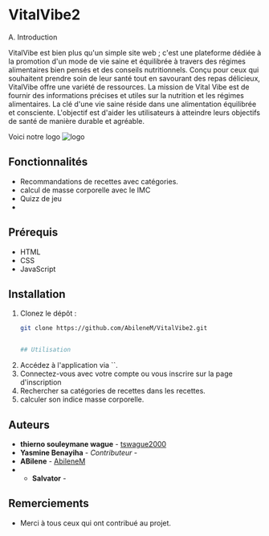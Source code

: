 # VitalVibe2
A.	Introduction

VitalVibe est bien plus qu'un simple site web ; c'est une plateforme dédiée à la promotion d'un mode de vie saine et équilibrée à travers des régimes alimentaires bien pensés et des conseils nutritionnels. Conçu pour ceux qui souhaitent prendre soin de leur santé tout en savourant des repas délicieux, VitalVibe offre une variété de ressources.
La mission de Vital Vibe est de fournir des informations précises et utiles sur la nutrition et les régimes alimentaires. La clé d'une vie saine réside dans une alimentation équilibrée et consciente. L'objectif est d'aider les utilisateurs à atteindre leurs objectifs de santé de manière durable et agréable.

Voici notre logo
![logo](https://github.com/user-attachments/assets/dea56c2d-7bb1-440c-8d4f-957085b01f51)

## Fonctionnalités

- Recommandations de recettes avec catégories.
- calcul de masse corporelle avec le IMC
- Quizz de jeu
- 

  ## Prérequis

- HTML
- CSS
- JavaScript

## Installation

1. Clonez le dépôt :
   ```bash
   git clone https://github.com/AbileneM/VitalVibe2.git


   ## Utilisation

1. Accédez à l'application via ``.
2. Connectez-vous avec votre compte ou vous inscrire sur la page d'inscription
3. Rechercher sa catégories de recettes dans les recettes.
4. calculer son indice masse corporelle.


## Auteurs

- **thierno souleymane wague**  - [tswague2000]()
- **Yasmine Benayiha** - *Contributeur* - []()
- **ABilene**  - [AbileneM]()
- - **Salvator**  - []()
## Remerciements

- Merci à tous ceux qui ont contribué au projet.




